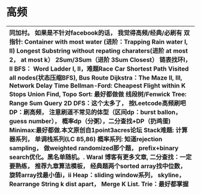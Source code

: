 # 高频



| 同加村。  如果是不针对facebook的话， 我觉得高频/经典/必刷有  双指针: Container with most water \(进阶：Trapping Rain water I, II\) Longest Substring without repating charaters\(进阶 at most 2， at most k） 2Sum/3Sum（进阶 3Sum Closest） 链表找环I，II BFS： Word Ladder I, II，难题Race Car Shortest  Path Visited all nodes\(状态压缩BFS\), Bus Route Dijkstra：The Maze II, III, Network Delay Time Bellman-Ford: Cheapest Flight within K Stops Union Find, Topo Sort: 最好都做做 线段树/Fenwick Tree: Range Sum Query 2D DFS：这个太多了， 按Leetcode高频刷吧 DP：刷高频， 注意刷道不常见的体型（区间dp：burst ballon， guess number）， 概率dp（分粥），二分查找+DP（扔鸡蛋\) Minimax:最好都做.本文原创自1point3acres论坛 Stack难题: 计算器系列， 单调栈系列\(LC 85,86\) 概率系列: 知道rejection sampling， 做weighted randomized那个题， prefix+binary search优化。黑名单随机。. Waral 博客有更多文章, 二分查找：一定要熟练， 推荐九章算法模板， 经典题两个sorted array找中位数， 旋转array找最小值i，ii Heap：sliding window系列， skyline，Rearrange String k dist apart， Merge K List. Trie：最好都掌握 |
| :--- |


